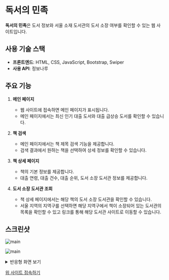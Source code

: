 # 독서의 민족

**독서의 민족**은 도서 정보와 서울 소재 도서관의 도서 소장 여부를 확인할 수 있는 웹 사이트입니다.

## 사용 기술 스택

- **프론트엔드**: HTML, CSS, JavaScript, Bootstrap, Swiper
- **사용 API**: 정보나루

## 주요 기능

1. **메인 페이지**
   - 웹 사이트에 접속하면 메인 페이지가 표시됩니다.
   - 메인 페이지에서는 최신 인기 대출 도서와 대출 급상승 도서를 확인할 수 있습니다.

2. **책 검색**
   - 메인 페이지에서는 책 제목 검색 기능을 제공합니다.
   - 검색 결과에서 원하는 책을 선택하여 상세 정보를 확인할 수 있습니다.

3. **책 상세 페이지**
   - 책의 기본 정보를 제공합니다.
   - 대출 연령, 대출 건수, 대출 순위, 도서 소장 도서관 정보를 제공합니다.

4. **도서 소장 도서관 조회**
   - 책 상세 페이지에서는 해당 책의 도서 소장 도서관을 확인할 수 있습니다.
   - 서울 지역의 지역구를 선택하면 해당 지역구에서 책이 소장되어 있는 도서관의 목록을 확인할 수 있고 링크를 통해 해당 도서관 사이트로 이동할 수 있습니다.


## 스크린샷
![main](https://github.com/etesongg/js-library/assets/55964387/ee5172ed-69d8-4e2a-bbaf-0e461d6507f5)


![main](https://github.com/etesongg/js-library/assets/55964387/2137642c-9d8b-4af8-bb73-9becbfb1228e)

<details>
  <summary> 반응형 화면 보기 </summary>
  
  <details>
  <summary> 메인 페이지 </summary>

  ![main_act](https://github.com/etesongg/js-library/assets/55964387/8bdcb791-7dbc-49b7-a0ab-42d4688376e9)
  </details>
  
   <details>
  <summary> 디테일 페이지 </summary>
     
  ![det_act](https://github.com/etesongg/js-library/assets/55964387/0a7aaaac-1e3d-4d3e-b506-26b60cbcf30a)
  </details>
  
</details>

[위 사이트 접속하기](https://librarybooksbyjs.netlify.app/index.html?page=main)
